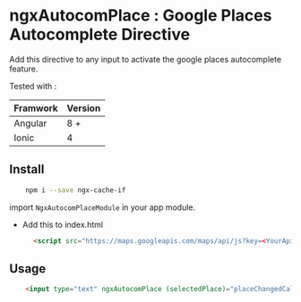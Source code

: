 # ngxAutocomPlace : Google Places Autocomplete Directive

Add this directive to any input to activate the google places autocomplete feature.

Tested with :	

| Framwork | Version |
| -------- | -------- |
| Angular  | 8 +   |
| Ionic    | 4 |

## Install
```sh
    npm i --save ngx-cache-if
```
import `NgxAutocomPlaceModule` in your app module.

- Add this to index.html
```html
      <script src="https://maps.googleapis.com/maps/api/js?key=<YourApiKey>&libraries=places&language=en"></script>
```

## Usage

```html
    <input type="text" ngxAutocomPlace (selectedPlace)="placeChangedCallback($event)"/>
```

